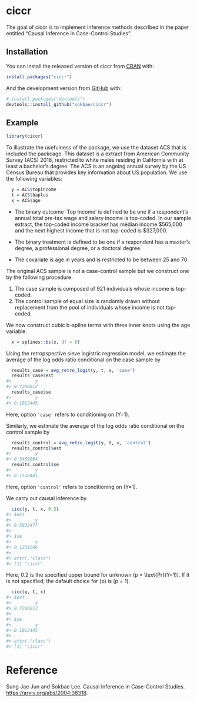 
<!-- README.md is generated from README.Rmd. Please edit that file -->

# ciccr

<!-- badges: start -->

<!-- badges: end -->

The goal of ciccr is to implement inference methods described in the
paper entitled “Causal Inference in Case-Control Studies”.

## Installation

You can install the released version of ciccr from
[CRAN](https://CRAN.R-project.org) with:

``` r
install.packages("ciccr")
```

And the development version from [GitHub](https://github.com/) with:

``` r
# install.packages("devtools")
devtools::install_github("sokbae/ciccr")
```

## Example

``` r
library(ciccr)
```

To illustrate the usefulness of the package, we use the dataset ACS that
is included the packcage. This dataset is a extract from American
Community Survey (ACS) 2018, restricted to white males residing in
California with at least a bachelor’s degree. The ACS is an ongoing
annual survey by the US Census Bureau that provides key information
about US population. We use the following variables:

``` r
  y = ACS$topincome
  t = ACS$baplus
  x = ACS$age
```

  - The binary outcome \`Top Income’ is defined to be one if a
    respondent’s annual total pre-tax wage and salary income is
    top-coded. In our sample extract, the top-coded income bracket has
    median income $565,000 and the next highest income that is not
    top-coded is $327,000.

  - The binary treatment is defined to be one if a respondent has a
    master’s degree, a professional degree, or a doctoral degree.

  - The covariate is age in years and is restricted to be between 25 and
    70.

The original ACS sample is not a case-control sample but we construct
one by the following procedure.

1.  The case sample is composed of 921 individuals whose income is
    top-coded.
2.  The control sample of equal size is randomly drawn without
    replacement from the pool of individuals whose income is not
    top-coded.

We now construct cubic b-spline terms with three inner knots using the
age variable.

``` r
  x = splines::bs(x, df = 6)
```

Using the retropspective sieve logistric regression model, we estimate
the average of the log odds ratio conditional on the case sample by

``` r
  results_case = avg_retro_logit(y, t, x, 'case')
  results_case$est
#>         y 
#> 0.7286012
  results_case$se
#>         y 
#> 0.1013445
```

Here, option `'case'` refers to conditioning on \(Y=1\).

Similarly, we estimate the average of the log odds ratio conditional on
the control sample by

``` r
  results_control = avg_retro_logit(y, t, x, 'control')
  results_control$est
#>         y 
#> 0.5469094
  results_control$se
#>         y 
#> 0.1518441
```

Here, option `'control'` refers to conditioning on \(Y=1\).

We carry out causal inference by

``` r
  cicc(y, t, x, 0.2)
#> $est
#>         y 
#> 0.5832477 
#> 
#> $se
#>         y 
#> 0.1231546 
#> 
#> attr(,"class")
#> [1] "ciccr"
```

Here, 0.2 is the specified upper bound for unknown
\(p = \text{Pr}(Y=1)\). If it is not specified, the dafault choice for
\(p\) is \(p = 1\).

``` r
  cicc(y, t, x)
#> $est
#>         y 
#> 0.7286012 
#> 
#> $se
#>         y 
#> 0.1013445 
#> 
#> attr(,"class")
#> [1] "ciccr"
```

# Reference

Sung Jae Jun and Sokbae Lee. Causal Inference in Case-Control Studies.
<https://arxiv.org/abs/2004.08318>.
